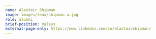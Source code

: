 ```yaml
---
name: Alastair Shipman
image: images/team/shipman-a.jpg
role: alumni
brief-position: Valsys
external-page-only: https://www.linkedin.com/in/alastairshipman/
---
```


